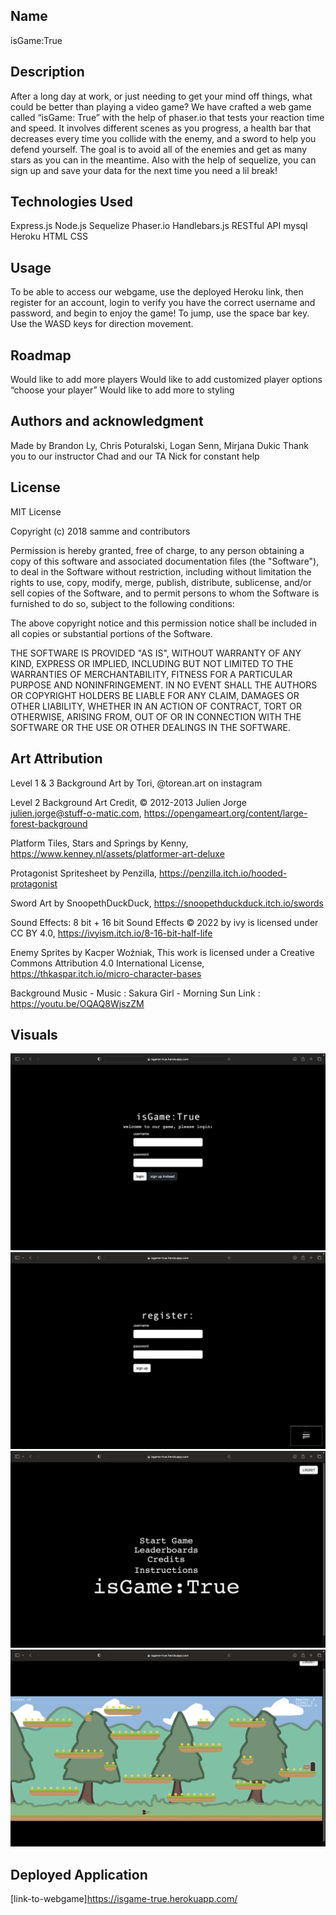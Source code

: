 ## Name
isGame:True

## Description
After a long day at work, or just needing to get your mind off things, what could be better than playing a video game? We have crafted a web game called “isGame: True” with the help of phaser.io that tests your reaction time and speed. It involves different scenes as you progress, a health bar that decreases every time you collide with the enemy, and a sword to help you defend yourself. The goal is to avoid all of the enemies and get as many stars as you can in the meantime. Also with the help of sequelize, you can sign up and save your data for the next time you need a lil break!

## Technologies Used
Express.js
Node.js
Sequelize
Phaser.io
Handlebars.js
RESTful API
mysql
Heroku
HTML
CSS

## Usage
To be able to access our webgame, use the deployed Heroku link, then register for an account, login to verify you have the correct username and password, and begin to enjoy the game! 
To jump, use the space bar key.
Use the WASD keys for direction movement.

## Roadmap
Would like to add more players
Would like to add customized player options “choose your player”
Would like to add more to styling 

## Authors and acknowledgment
Made by Brandon Ly, Chris Poturalski, Logan Senn, Mirjana Dukic
Thank you to our instructor Chad and our TA Nick for constant help

## License
MIT License

Copyright (c) 2018 samme and contributors

Permission is hereby granted, free of charge, to any person obtaining a copy
of this software and associated documentation files (the "Software"), to deal
in the Software without restriction, including without limitation the rights
to use, copy, modify, merge, publish, distribute, sublicense, and/or sell
copies of the Software, and to permit persons to whom the Software is
furnished to do so, subject to the following conditions:

The above copyright notice and this permission notice shall be included in all
copies or substantial portions of the Software.

THE SOFTWARE IS PROVIDED "AS IS", WITHOUT WARRANTY OF ANY KIND, EXPRESS OR
IMPLIED, INCLUDING BUT NOT LIMITED TO THE WARRANTIES OF MERCHANTABILITY,
FITNESS FOR A PARTICULAR PURPOSE AND NONINFRINGEMENT. IN NO EVENT SHALL THE
AUTHORS OR COPYRIGHT HOLDERS BE LIABLE FOR ANY CLAIM, DAMAGES OR OTHER
LIABILITY, WHETHER IN AN ACTION OF CONTRACT, TORT OR OTHERWISE, ARISING FROM,
OUT OF OR IN CONNECTION WITH THE SOFTWARE OR THE USE OR OTHER DEALINGS IN THE
SOFTWARE.

## Art Attribution
Level 1 & 3 Background Art by Tori, @torean.art on instagram

Level 2 Background Art Credit, © 2012-2013 Julien Jorge <julien.jorge@stuff-o-matic.com>, https://opengameart.org/content/large-forest-background

Platform Tiles, Stars and Springs by Kenny, https://www.kenney.nl/assets/platformer-art-deluxe

Protagonist Spritesheet by Penzilla, https://penzilla.itch.io/hooded-protagonist

Sword Art by SnoopethDuckDuck, https://snoopethduckduck.itch.io/swords

Sound Effects: 8 bit + 16 bit Sound Effects © 2022 by ivy is licensed under CC BY 4.0, https://ivyism.itch.io/8-16-bit-half-life

Enemy Sprites by Kacper Woźniak, This work is licensed under a Creative Commons Attribution 4.0 International License, https://thkaspar.itch.io/micro-character-bases

Background Music - Music : Sakura Girl - Morning Sun Link : https://youtu.be/OQAQ8WjszZM

## Visuals
![login-screenshot](./images/Screen%20Shot%202023-01-30%20at%207.33.37%20PM.png)
![signup-screenshot](./images/Screen%20Shot%202023-01-30%20at%207.33.42%20PM.png)
![start-game](./images/Screen%20Shot%202023-01-30%20at%207.34.02%20PM.png)
![game-screenshot](./images/Screen%20Shot%202023-01-30%20at%207.34.13%20PM.png)

## Deployed Application
[link-to-webgame]https://isgame-true.herokuapp.com/

